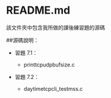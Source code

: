 # README.md
該文件夾中包含我所做的課後練習題的源碼

##源碼說明：

* 習題 7.1：
  * printtcpudpbufsize.c

* 習題 7.2：
  * daytimetcpcli_testmss.c
